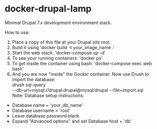 # docker-drupal-lamp
Minimal Drupal 7.x development environment stack. <br/>

How to use:<br/>
1. Place a copy of this file at your Drupal site root.<br/>
2. Build it using 'docker build -t your_image_name .'<br/>
3. Start the web stack: 'docker-compose up -d'<br/>
4. To see your running containers: 'docker ps'<br/>
5. To get inside the container using bash: 'docker-compose exec web bash'<br/>
6. And you are now "inside" the Docker container. Now use Drush to import the database: <br/>
drush sql-query<br/> --db-url=mysql://drupal:drupal@mysql/drupal --file=import.sql<br/>
Note:
Database setup instructions:<br/>
- Database name = 'your_db_name'<br/>
- Database username = 'root'<br/>
- Leave database password blank<br/>
- Expand "Advanced options" and set Database host = 'db'<br/>

